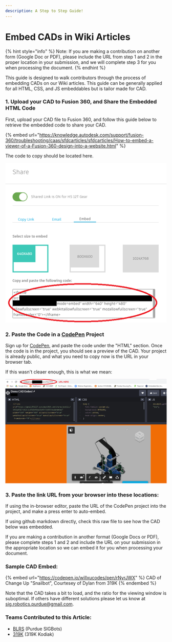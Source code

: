 ```yaml
---
description: A Step to Step Guide!
---
```


# Embed CADs in Wiki Articles

{% hint style="info" %}
Note: If you are making a contribution on another form (Google Doc or PDF), please include the URL from step 1 and 2 in the proper location in your submission, and we will complete step 3 for you when processing the document.
{% endhint %}

This guide is designed to walk contributors through the process of embedding CADs on our Wiki articles. This guide can be generally applied for all HTML, CSS, and JS embeddables but is tailor made for CAD.

### 1. Upload your CAD to Fusion 360, and Share the Embedded HTML Code

First, upload your CAD file to Fusion 360, and follow this guide below to retrieve the embedded code to share your CAD.

{% embed url="https://knowledge.autodesk.com/support/fusion-360/troubleshooting/caas/sfdcarticles/sfdcarticles/How-to-embed-a-viewer-of-a-Fusion-360-design-into-a-website.html" %}

The code to copy should be located here.

![](<../.gitbook/assets/image (48).png>)

### 2. Paste the Code in a [CodePen](https://codepen.io) Project

Sign up for [CodePen](https://codepen.io), and paste the code under the "HTML" section. Once the code is in the project, you should see a preview of the CAD. Your project is already public, and what you need to copy now is the URL in your browser tab.

If this wasn't cleaer enough, this is what we mean:

![](<../.gitbook/assets/image (49).png>)

### 3. Paste the link URL from your browser into these locations:

If using the in-browser editor, paste the URL of the CodePen project into the project, and make a press enter to auto-embed.

If using github markdown directly, check this raw file to see how the CAD below was embedded.

If you are making a contribution in another format (Google Docs or PDF), please complete steps 1 and 2 and include the URL on your submission in the appropriate location so we can embed it for you when processing your document.

### Sample CAD Embed:

{% embed url="https://codepen.io/willxucodes/pen/rNyrJWX" %}
CAD of Change Up "Snailbot", Courtesey of Dylan from 319K
{% endembed %}

Note that the CAD takes a bit to load, and the ratio for the viewing window is suboptimal. If others have different solutions please let us know at [sig.robotics.purdue@gmail.com](mailto:Sig.robotics.purdue@gmail.com).

### Teams Contributed to this Article:

* [BLRS](https://purduesigbots.com) (Purdue SIGBots)
* [319K](https://www.instagram.com/319buildit/) (319K Kodiak)
